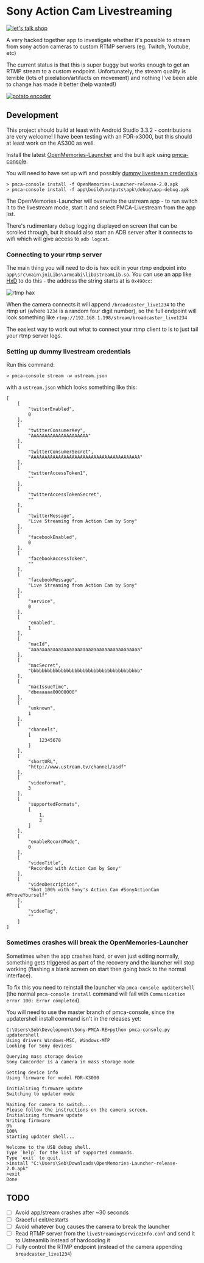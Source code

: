 # Sony Action Cam Livestreaming
[![let's talk shop](https://img.shields.io/discord/314235571344244777.svg?color=%237289DA&label=Discord&logo=discord&logoColor=%23FFFFFF)](https://discord.gg/MMv23Fn)

A very hacked together app to investigate whether it's possible to stream from sony action cameras to custom RTMP servers (eg. Twitch, Youtube, etc)

The current status is that this is super buggy but works enough to get an RTMP stream to a custom endpoint. Unfortunately, the stream quality is terrible (lots of pixelation/artifacts on movement) and nothing I've been able to change has made it better (help wanted!)

[![potato encoder](https://user-images.githubusercontent.com/564860/55494111-e68ab580-5685-11e9-83ff-354e2fc7d9a4.png)](https://gfycat.com/improbablethunderouschimneyswift)

## Development
This project should build at least with Android Studio 3.3.2 - contributions are very welcome! I have been testing with an FDR-x3000, but this should at least work on the AS300 as well.

Install the latest [OpenMemories-Launcher](https://github.com/ma1co/OpenMemories-Launcher/releases/latest) and the built apk using [pmca-console](https://github.com/ma1co/Sony-PMCA-RE). 

You will need to have set up wifi and possibly [dummy livestream credentials](#setting-up-dummy-livestream-credentials)

```
> pmca-console install -f OpenMemories-Launcher-release-2.0.apk
> pmca-console install -f app\build\outputs\apk\debug\app-debug.apk
```

The OpenMemories-Launcher will overwrite the ustream app - to run switch it to the livestream mode, start it and select PMCA-Livestream from the app list.

There's rudimentary debug logging displayed on screen that can be scrolled through, but it should also start an ADB server after it connects to wifi which will give access to `adb logcat`.

### Connecting to your rtmp server
The main thing you will need to do is hex edit in your rtmp endpoint into `app\src\main\jniLibs\armeabi\libUstreamLib.so`. You can use an app like [HxD](https://mh-nexus.de/en/hxd/) to do this - the address the string starts at is `0x490cc`:

![rtmp hax](https://user-images.githubusercontent.com/564860/55463072-f71a3c00-5643-11e9-8c65-ce95093491f9.png)

When the camera connects it will append `/broadcaster_live1234` to the rtmp url (where `1234` is a random four digit number), so the full endpoint will look something like `rtmp://192.168.1.198/stream/broadcaster_live1234`

The easiest way to work out what to connect your rtmp client to is to just tail your rtmp server logs.

### Setting up dummy livestream credentials
Run this command:

```
> pmca-console stream -w ustream.json
```

with a `ustream.json` which looks something like this:

```
[
    [
        "twitterEnabled",
        0
    ],
    [
        "twitterConsumerKey",
        "AAAAAAAAAAAAAAAAAAAAA"
    ],
    [
        "twitterConsumerSecret",
        "AAAAAAAAAAAAAAAAAAAAAAAAAAAAAAAAAAAAAAAA"
    ],
    [
        "twitterAccessToken1",
        ""
    ],
    [
        "twitterAccessTokenSecret",
        ""
    ],
    [
        "twitterMessage",
        "Live Streaming from Action Cam by Sony"
    ],
    [
        "facebookEnabled",
        0
    ],
    [
        "facebookAccessToken",
        ""
    ],
    [
        "facebookMessage",
        "Live Streaming from Action Cam by Sony"
    ],
    [
        "service",
        0
    ],
    [
        "enabled",
        1
    ],
    [
        "macId",
        "aaaaaaaaaaaaaaaaaaaaaaaaaaaaaaaaaaaaaaaa"
    ],
    [
        "macSecret",
        "bbbbbbbbbbbbbbbbbbbbbbbbbbbbbbbbbbbbbbbb"
    ],
    [
        "macIssueTime",
        "dbeaaaaa00000000"
    ],
    [
        "unknown",
        1
    ],
    [
        "channels",
        [
            12345678
        ]
    ],
    [
        "shortURL",
        "http://www.ustream.tv/channel/asdf"
    ],
    [
        "videoFormat",
        3
    ],
    [
        "supportedFormats",
        [
            1,
            3
        ]
    ],
    [
        "enableRecordMode",
        0
    ],
    [
        "videoTitle",
        "Recorded with Action Cam by Sony"
    ],
    [
        "videoDescription",
        "Shot 100% with Sony's Action Cam #SonyActionCam #ProveYourself"
    ],
    [
        "videoTag",
        ""
    ]
]
```

### Sometimes crashes will break the OpenMemories-Launcher
Sometimes when the app crashes hard, or even just exiting normally, something gets triggered as part of the recovery and the launcher will stop working (flashing a blank screen on start then going back to the normal interface).

To fix this you need to reinstall the launcher via `pmca-console updatershell` (the normal `pmca-console install` command will fail with `Communication error 100: Error completed`).

You will need to use the master branch of pmca-console, since the updatershell install command isn't in the releases yet:

```
C:\Users\Seb\Development\Sony-PMCA-RE>python pmca-console.py updatershell
Using drivers Windows-MSC, Windows-MTP
Looking for Sony devices

Querying mass storage device
Sony Camcorder is a camera in mass storage mode

Getting device info
Using firmware for model FDR-X3000

Initializing firmware update
Switching to updater mode

Waiting for camera to switch...
Please follow the instructions on the camera screen.
Initializing firmware update
Writing firmware
0%
100%
Starting updater shell...

Welcome to the USB debug shell.
Type `help` for the list of supported commands.
Type `exit` to quit.
>install "C:\Users\Seb\Downloads\OpenMemories-Launcher-release-2.0.apk"
>exit
Done
```

## TODO
 - [ ] Avoid app/stream crashes after ~30 seconds
 - [ ] Graceful exit/restarts
 - [ ] Avoid whatever bug causes the camera to break the launcher
 - [ ] Read RTMP server from the `liveStreamingServiceInfo.conf` and send it to Ustreamlib instead of hardcoding it
 - [ ] Fully control the RTMP endpoint (instead of the camera appending `broadcaster_live1234`)